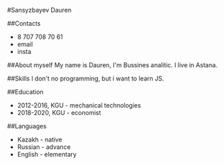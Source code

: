 #Sansyzbayev Dauren

##Contacts
* 8 707 708 70 61
* email
* insta

##About myself
My name is Dauren, I'm Bussines analitic. I live in Astana. 

##Skills
I don't no programming, but i want to learn JS.

##Education
* 2012-2016, KGU - mechanical technologies
* 2018-2020, KGU - economist

##Languages
* Kazakh - native
* Russian - advance
* English - elementary
